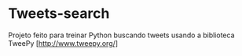 # Tweets-search

Projeto feito para treinar Python buscando tweets usando a biblioteca TweePy [http://www.tweepy.org/]